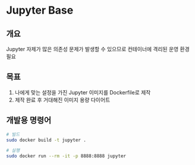 # Jupyter Base

## 개요

Jupyter 자제가 많은 의존성 문제가 발생할 수 있으므로 컨테이너에 격리된 운영 환경 필요

## 목표

1. 나에게 맞는 설정을 가진 Jupyter 이미지를 Dockerfile로 제작
2. 제작 완료 후 거대해진 이미지 용량 다이어트

## 개발용 명령어

```bash
# 빌드
sudo docker build -t jupyter .

# 실행
sudo docker run --rm -it -p 8888:8888 jupyter
```
